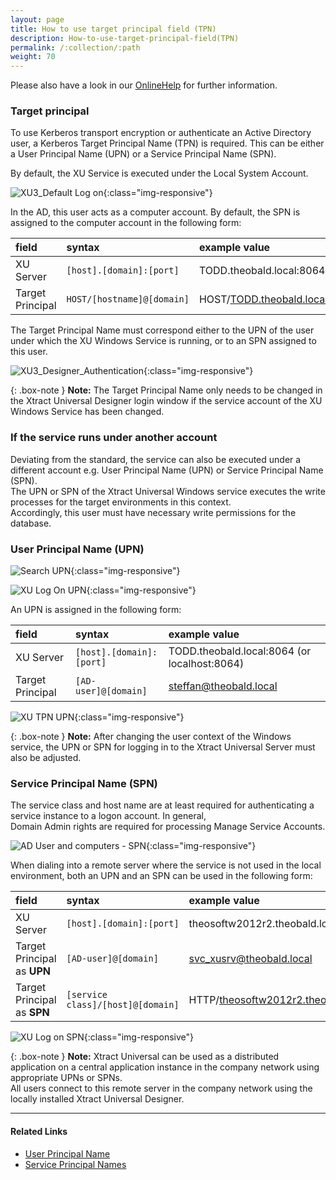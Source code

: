 ```yaml
---
layout: page
title: How to use target principal field (TPN)
description: How-to-use-target-principal-field(TPN)
permalink: /:collection/:path
weight: 70
---
```


Please also have a look in our [OnlineHelp](https://help.theobald-software.com/en/xtract-universal/security/user-management) for further information.

### Target principal

To use Kerberos transport encryption or authenticate an Active Directory user, a Kerberos Target Principal Name (TPN) is required. This can be either a User Principal Name (UPN) or a Service Principal Name (SPN).

By default, the XU Service is executed under the Local System Account. 

![XU3_Default Log on](/img/contents/log_on_local_system_account.png){:class="img-responsive"}

In the AD, this user acts as a computer account. By default, the SPN is assigned to the computer account in the following form:

|field | syntax | example value |
|:---|:---|:---|
|XU Server | `[host].[domain]:[port]` | TODD.theobald.local:8064 (or localhost:8064)|
|Target Principal| `HOST/[hostname]@[domain]` | HOST/TODD.theobald.local@THEOBALD.LOCAL|

The Target Principal Name must correspond either to the UPN of the user under which the XU Windows Service is running, or to an SPN assigned to this user.

![XU3_Designer_Authentication](/img/contents/XU3_Designer_Authentication.png){:class="img-responsive"}

{: .box-note }
**Note:** The Target Principal Name only needs to be changed in the Xtract Universal Designer login window if the service account of the XU Windows Service has been changed.

### If the service runs under another account

Deviating from the standard, the service can also be executed under a different account e.g. User Principal Name (UPN) or Service Principal Name (SPN).<br> The UPN or SPN of the Xtract Universal Windows service executes the write processes for the target environments in this context. <br> Accordingly, this user must have necessary write permissions for the database.

### User Principal Name (UPN)

![Search UPN](/img/contents/select_user_or_service_account.png){:class="img-responsive"}

![XU Log On UPN](/img/contents/log_on_diesen_account.png){:class="img-responsive"}

An UPN is assigned in the following form:

|field | syntax | example value |
|:---|:---|:---|
|XU Server| `[host].[domain]:[port]` | TODD.theobald.local:8064 (or localhost:8064)|
|Target Principal | `[AD-user]@[domain]`| steffan@theobald.local |

![XU TPN UPN](/img/contents/xu_UPN_steffan@.png){:class="img-responsive"}

{: .box-note }
**Note:** After changing the user context of the Windows service, the UPN or SPN for logging in to the Xtract Universal Server must also be adjusted.

### Service Principal Name (SPN)

The service class and host name are at least required for authenticating a service instance to a logon account. In general, <br> Domain Admin rights are required for processing Manage Service Accounts. 

![AD User and computers - SPN](/img/contents/xu_ad_spn.png){:class="img-responsive"}

When dialing into a remote server where the service is not used in the local environment, both an UPN and an SPN can be used in the following form:

|field | syntax | example value |
|:---|:---|:---|
|XU Server| `[host].[domain]:[port]` | theosoftw2012r2.theobald.local:8064 |
|Target Principal as **UPN** | `[AD-user]@[domain]`| svc_xusrv@theobald.local |
|Target Principal as **SPN** | `[service class]/[host]@[domain]` | HTTP/theosoftw2012r2.theobald.local@THEOBALD.LOCAL|

![XU Log on SPN](/img/contents/xu_SPN.png){:class="img-responsive"}

{: .box-note }
**Note:** Xtract Universal can be used as a distributed application on a central application instance in the company network using appropriate UPNs or SPNs. <br> All users connect to this remote server in the company network using the locally installed Xtract Universal Designer.

***********
#### Related Links

- [User Principal Name](https://docs.microsoft.com/en-us/windows/win32/secauthn/user-name-formats?redirectedfrom=MSDN#user-principal-name)
- [Service Principal Names](https://msdn.microsoft.com/en-us/library/ms677949(VS.85).aspx)



